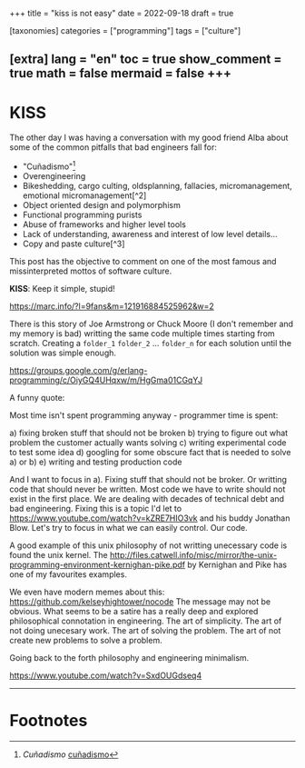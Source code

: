 
+++
title = "kiss is not easy"
date = 2022-09-18
draft = true

[taxonomies]
categories = ["programming"]
tags = ["culture"]

[extra]
lang = "en"
toc = true
show_comment = true
math = false
mermaid = false
+++
---

# KISS 

The other day I was having a conversation with my good friend Alba about some of the common pitfalls that bad engineers fall for:

- "Cuñadismo"[^1]
- Overengineering
- Bikeshedding, cargo culting, oldsplanning, fallacies, micromanagement, emotional micromanagement[^2]
- Object oriented design and polymorphism
- Functional programming purists
- Abuse of frameworks and higher level tools
- Lack of understanding, awareness and interest of low level details...
- Copy and paste culture[^3]

This post has the objective to comment on one of the most famous and missinterpreted mottos of software culture. 

**KISS**: Keep it simple, stupid!


https://marc.info/?l=9fans&m=121916884525962&w=2

There is this story of Joe Armstrong or Chuck Moore (I don't remember and my memory is bad) writting the same code multiple times starting from scratch. Creating a `folder_1` `folder_2` ... `folder_n` for each solution until the solution was simple enough.

https://groups.google.com/g/erlang-programming/c/OiyGQ4UHqxw/m/HgGma01CGqYJ

A funny quote:

Most time isn't spent programming anyway -  programmer time is spent:

a) fixing broken stuff that should not be broken
b) trying to figure out what problem the customer actually wants solving
c) writing experimental code to test some idea
d) googling for some obscure fact that is needed to solve a) or b)
e) writing and testing production code

And I want to focus in a). Fixing stuff that should not be broker. Or writting code that should never be written. Most code we have to write should not exist in the first place. We are dealing with decades of technical debt and bad engineering. Fixing this is a topic I'd let to https://www.youtube.com/watch?v=kZRE7HIO3vk and his buddy Jonathan Blow. Let's try to focus in what we can easily control. Our code.

A good example of this unix philosophy of not writting unecessary code is found the unix kernel. The http://files.catwell.info/misc/mirror/the-unix-programming-environment-kernighan-pike.pdf by Kernighan and Pike has one of my favourites examples.

We even have modern memes about this: https://github.com/kelseyhightower/nocode The message may not be obvious. What seems to be a satire has a really deep and explored philosophical connotation in engineering. The art of simplicity. The art of not doing unecesary work. The art of solving the problem. The art of not create new problems to solve a problem.


Going back to the forth philosophy and engineering minimalism.

https://www.youtube.com/watch?v=SxdOUGdseq4

---
# Footnotes

[^1]: *Cuñadismo* [cuñadismo]()

